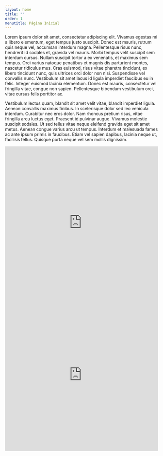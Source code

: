 ```yaml
---
layout: home
title: ""
order: 1
menutitle: Página Inicial
---
```


Lorem ipsum dolor sit amet, consectetur adipiscing elit. Vivamus egestas mi a libero elementum, eget tempus justo suscipit. Donec est mauris, rutrum quis neque vel, accumsan interdum magna. Pellentesque risus nunc, hendrerit id sodales et, gravida vel mauris. Morbi tempus velit suscipit sem interdum cursus. Nullam suscipit tortor a ex venenatis, et maximus sem tempus. Orci varius natoque penatibus et magnis dis parturient montes, nascetur ridiculus mus. Cras euismod, risus vitae pharetra tincidunt, ex libero tincidunt nunc, quis ultrices orci dolor non nisi. Suspendisse vel convallis nunc. Vestibulum sit amet lacus id ligula imperdiet faucibus eu in felis. Integer euismod lacinia elementum. Donec est mauris, consectetur vel fringilla vitae, congue non sapien. Pellentesque bibendum vestibulum orci, vitae cursus felis porttitor ac.

Vestibulum lectus quam, blandit sit amet velit vitae, blandit imperdiet ligula. Aenean convallis maximus finibus. In scelerisque dolor sed leo vehicula interdum. Curabitur nec eros dolor. Nam rhoncus pretium risus, vitae fringilla arcu luctus eget. Praesent id pulvinar augue. Vivamus molestie suscipit sodales. Ut sed tellus vitae neque eleifend gravida eget sit amet metus. Aenean congue varius arcu ut tempus. Interdum et malesuada fames ac ante ipsum primis in faucibus. Etiam vel sapien dapibus, lacinia neque ut, facilisis tellus. Quisque porta neque vel sem mollis dignissim.

<iframe width="100%" height="500px" src="https://forms.office.com/Pages/ResponsePage.aspx?id=N0GNFvbW-EWqp9GnAjMJXiTvuhEvHwNFl5KL8NmvdslUNzNVMVUwVDFCTTNKTllSVTFDSkg3NDJYUy4u&embed=true" frameborder="0" marginwidth="0" marginheight="0" style="border: none; max-width:100%; max-height:100vh" allowfullscreen webkitallowfullscreen mozallowfullscreen msallowfullscreen> </iframe>

<iframe src="https://docs.google.com/forms/d/e/1FAIpQLSdosMYBoGAaSK0NEbK6F3t7PfaTObyS9JlYO4YRIAZQEW2QzQ/viewform?embedded=true" width="100%" height="500" frameborder="0" marginheight="0" marginwidth="0">Loading…</iframe>
